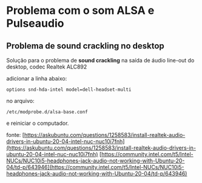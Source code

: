 # Problema com o som ALSA e Pulseaudio

## Problema de sound crackling no desktop 

Solução para o problema de **sound crackling** na saída de áudio line-out do desktop, codec Realtek ALC892

adicionar a linha abaixo:

```
options snd-hda-intel model=dell-headset-multi
```

no arquivo:

```
/etc/modprobe.d/alsa-base.conf
```
e reiniciar o computador.

fonte: 
[https://askubuntu.com/questions/1258583/install-realtek-audio-drivers-in-ubuntu-20-04-intel-nuc-nuc10i7fnh](https://askubuntu.com/questions/1258583/install-realtek-audio-drivers-in-ubuntu-20-04-intel-nuc-nuc10i7fnh)
[https://community.intel.com/t5/Intel-NUCs/NUC10i5-headphones-jack-audio-not-working-with-Ubuntu-20-04/td-p/643946](https://community.intel.com/t5/Intel-NUCs/NUC10i5-headphones-jack-audio-not-working-with-Ubuntu-20-04/td-p/643946)
